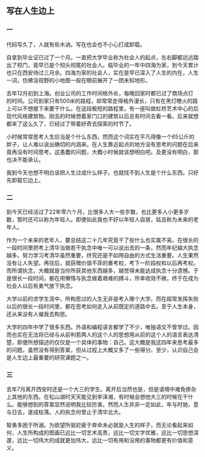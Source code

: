 ## 写在人生边上

### 一

代码写久了，人就有些木讷。写在也会也不小心打成卸载。

自拿到毕业证已过了一个月。一直把大学毕业称为社会人的起点，左右脚都远远踏出了校门，竟早已是个彻头彻尾的社会人。临毕业的一年中四海为家，到今天累计也只在西安待过三月余。四海为家的社会人，实在是早已深入了人生的内在，人生一词，仿佛没视野的小地图一般在眼前展开了一团未知地形。

去年12月初到上海。创业公司的工作时间格外长，每晚回家时都已过了商场点灯的时间。公司到家只有500米的路程，却常常走得格外漫长，只有在黑灯瞎火的路上可以不想接下来要干什么。在这段极短的路程里，有一座叫做虹桥艺术中心的后现代风格建筑物。刚去的时候想着家门口的建筑以后总有时间去看一看。后来就想都来了这么久了，已经过了带着好奇去探索的时节了。

小时候常常思考人生应当是个什么东西，然而这个词实在平凡得像一个65公斤的胖子，让人难以说出确切的内涵来。在人生靠近起点的地方没有思考的问题在后来竟再没有时间思考。这愚蠢的问题，大概小时候就该想明白吧。及更没有明白，那也决不能承认。

我到今天也想不明白该把人生过成什么样子。也就找不到人生是个什么东西。只好先卸载它边上。

### 二

到今天已经活过了22年零六个月，比很多人大一些岁数，也比更多人小更多岁数，暂时还可以称为年轻人。即便如此我也不好以年轻人自居，姑且称为未来的老年人。

作为一个未来的老年人，要总结这二十几年究竟干了些什么也实属不易。在很长的一段时间里把考上清华当做若干执念中唯一可以说出去的一条，然而年纪越大执念越多。努力学习考清华虽然重要，终究还是不如用自由的方式生活重要。人生果然没有让人失望。再往后，就获赠价值不菲的重考权，考下一阶段权和以后再考权。而所谓执念，大概就是当你所获其他东西越多，越觉得未能达成执念十分遗憾。于是很长一段时间，都在用懒惰与执念做着艰难的搏斗，所幸收效不微，终于在成为社会人以后有勇气放下执念。

大学以前的求学生涯中，所构思过的人生无非是考入哪个大学。而在超常发挥失败以后的很长一段时间里，都在思考如何走入从前既定的道路中去。至于人生本身，还从来没有人催我去构思。

大学的四年中学了很多东西。外语和编程语言都学了不少，唯独语文不曾学过。因而也实在无法将已经与从前判若两人的这个人的思想用从前的这个人的语言表达清楚，即便所想描述的仅仅是一个具体的事物：自己。这大概是我这四年来思考最多的问题。虽然没有得到答案，但从过程上大概又多了一些得分。至少，认识自己会是人生边上最重要的研究课题之一。

### 三

去年7月离开西安时还是一个大三的学生。离开后当然也是，但是语境中难免掺杂上其他的东西。在松山湖时天天能见到李泽湘，有时候会想他大三的时候在干什么。能够想到的答案显然说明我比较厉害。然而人生并非一定如此，年与时驰，意与日去，遂成枯落。人的执念何曾止于清华北大。

智勇多困于所溺。为欲望所驱赶疲于奔命未必就是人生的样子，而无论看起来如何，人生所构成的图画已远比一切艺术高贵，远比一切文字优雅，远比一切思想深邃，远比一切伟大的成就更加伟大，远比一切有用和没用的事物都更有价值和意义。